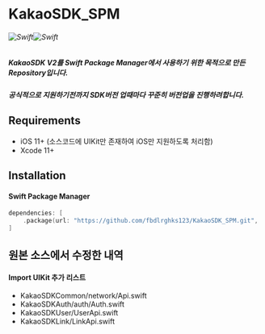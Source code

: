 # KakaoSDK_SPM

###### ![Swift](https://img.shields.io/badge/Version-2.7.0-bright%20green)![Swift](https://img.shields.io/badge/platform-iOS-orange)

##### KakaoSDK V2를 Swift Package Manager에서 사용하기 위한 목적으로 만든 Repository입니다.

##### 공식적으로 지원하기전까지 SDK버전 업때마다 꾸준히 버전업을 진행하려합니다.   



## Requirements

- iOS 11+ (소스코드에 UIKit만 존재하여 iOS만 지원하도록 처리함)
- Xcode 11+



## Installation

#### Swift Package Manager

```swift
dependencies: [
    .package(url: "https://github.com/fbdlrghks123/KakaoSDK_SPM.git", .upToNextMajor(from: "2.7.0"))
]
```





## 원본 소스에서 수정한 내역

#### Import UIKit 추가 리스트

- KakaoSDKCommon/network/Api.swift 
- KakaoSDKAuth/auth/Auth.swift
- KakaoSDKUser/UserApi.swift
- KakaoSDKLink/LinkApi.swift

